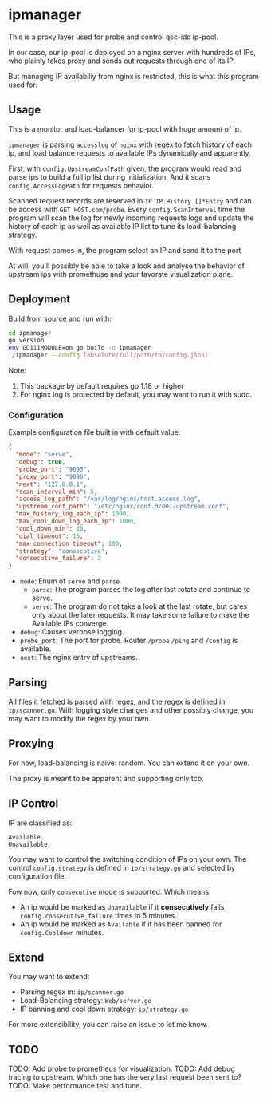 # ipmanager

This is a proxy layer used for probe and control qsc-idc ip-pool.

In our case, our ip-pool is deployed on a nginx server with hundreds of IPs, who plainly takes proxy and sends out requests through one of its IP.

But managing IP availabiliy from nginx is restricted, this is what this program used for.

## Usage

This is a monitor and load-balancer for ip-pool with huge amount of ip.

`ipmanager` is parsing `accesslog` of `nginx` with regex to fetch history of each ip, and load balance requests to available IPs dynamically and apparently.

First, with `config.UpstreamConfPath` given, the program would read and parse ips to build a full ip list during initialization. And it scans `config.AccessLogPath` for requests behavior.

Scanned request records are reserved in `IP.IP.History []*Entry` and can be access with `GET HOST.com/probe`. 
Every `config.ScanInterval` time the program will scan the log for newly incoming requests logs and update the history of each ip as well as available IP list to tune its load-balancing strategy.

With request comes in, the program select an IP and send it to the port

At will, you'll possibly be able to take a look and analyse the behavior of upstream ips with promethuse and your favorate visualization plane.

## Deployment

Build from source and run with:
```bash
cd ipmanager
go version
env GO111MODULE=on go build -o ipmanager
./ipmanager --config [absolute/full/path/to/config.json]
```
Note: 
1. This package by default requires go 1.18 or higher
2. For nginx log is protected by default, you may want to run it with sudo.

### Configuration
Example configuration file built in with default value:
```json
{
  "mode": "serve",
  "debug": true,
  "probe_port": "9095",
  "proxy_port": "9096",
  "next": "127.0.0.1",
  "scan_interval_min": 5,
  "access_log_path": "/var/log/nginx/host.access.log",
  "upstream_conf_path": "/etc/nginx/conf.d/001-upstream.conf",
  "max_history_log_each_ip": 1000,
  "max_cool_down_log_each_ip": 1000,
  "cool_down_min": 10,
  "dial_timeout": 15,
  "max_connection_timeout": 100,
  "strategy": "consecutive",
  "consecutive_failure": 3
}
```

- `mode`: Enum of `serve` and `parse`.
    - `parse`: The program parses the log after last rotate and continue to serve.
    - `serve`: The program do not take a look at the last rotate, but cares only about the later requests. It may take some failure to make the Available IPs converge.
- `debug`: Causes verbose logging.
- `probe_port`: The port for probe. Router `/probe` `/ping` and `/config` is available.
- `next`: The nginx entry of upstreams.

## Parsing

All files it fetched is parsed with regex, and the regex is defined in `ip/scanner.go`. With logging style changes and other possibly change, you may
want to modify the regex by your own.

## Proxying

For now, load-balancing is naive: random. You can extend it on your own.

The proxy is meant to be apparent and supporting only tcp.

## IP Control

IP are classified as:
```azure
Available
Unavailable
```

You may want to control the switching condition of IPs on your own. The control `config.strategy` is defined in `ip/strategy.go` and selected by configuration file.

Fow now, only `consecutive` mode is supported. Which means:
- An ip would be marked as `Unavailable` if it **consecutively** fails `config.consecutive_failure` times in 5 minutes.
- An ip would be marked as `Available` if it has been banned for `config.Cooldown` minutes.

## Extend

You may want to extend:
- Parsing regex in: `ip/scanner.go`
- Load-Balancing strategy: `Web/server.go`
- IP banning and cool down strategy: `ip/strategy.go`

For more extensibility, you can raise an issue to let me know.

## TODO
TODO: Add probe to prometheus for visualization.
TODO: Add debug tracing to upstream. Which one has the very last request been sent to?
TODO: Make performance test and tune.